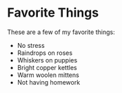 # Favorite Things

These are a few of my favorite things:

- No stress
- Raindrops on roses
- Whiskers on puppies
- Bright copper kettles
- Warm woolen mittens
- Not having homework
